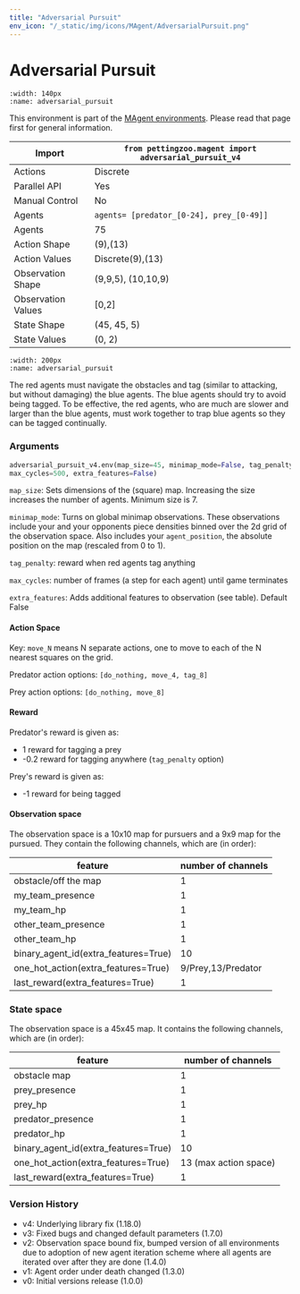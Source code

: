 ```yaml
---
title: "Adversarial Pursuit"
env_icon: "/_static/img/icons/MAgent/AdversarialPursuit.png"
---
```


# Adversarial Pursuit

```{figure} magent_adversarial_pursuit.gif 
:width: 140px
:name: adversarial_pursuit
```

This environment is part of the <a href='..'>MAgent environments</a>. Please read that page first for general information.

| Import             | `from pettingzoo.magent import adversarial_pursuit_v4` |
|--------------------|--------------------------------------------------------|
| Actions            | Discrete                                               |
| Parallel API       | Yes                                                    |
| Manual Control     | No                                                     |
| Agents             | `agents= [predator_[0-24], prey_[0-49]]`               |
| Agents             | 75                                                     |
| Action Shape       | (9),(13)                                               |
| Action Values      | Discrete(9),(13)                                       |
| Observation Shape  | (9,9,5), (10,10,9)                                     |
| Observation Values | [0,2]                                                  |
| State Shape        | (45, 45, 5)                                            |
| State Values       | (0, 2)                                                 |

```{figure} ../../_static/img/aec/magent_adversarial_pursuit_aec.svg
:width: 200px
:name: adversarial_pursuit
```

The red agents must navigate the obstacles and tag (similar to attacking, but without damaging) the blue agents. The blue agents should try to avoid being tagged. To be effective, the red agents, who are much are slower and larger than the blue agents, must work together to trap blue agents so they can be tagged continually.

### Arguments

``` python
adversarial_pursuit_v4.env(map_size=45, minimap_mode=False, tag_penalty=-0.2,
max_cycles=500, extra_features=False)
```

`map_size`: Sets dimensions of the (square) map. Increasing the size increases the number of agents. Minimum size is 7.

`minimap_mode`: Turns on global minimap observations. These observations include your and your opponents piece densities binned over the 2d grid of the observation space. Also includes your `agent_position`, the absolute position on the map (rescaled from 0 to 1).

`tag_penalty`:  reward when red agents tag anything

`max_cycles`:  number of frames (a step for each agent) until game terminates

`extra_features`: Adds additional features to observation (see table). Default False

#### Action Space

Key: `move_N` means N separate actions, one to move to each of the N nearest squares on the grid.

Predator action options: `[do_nothing, move_4, tag_8]`

Prey action options: `[do_nothing, move_8]`

#### Reward

Predator's reward is given as:

* 1 reward for tagging a prey
* -0.2 reward for tagging anywhere (`tag_penalty` option)

Prey's reward is given as:

* -1 reward for being tagged


#### Observation space

The observation space is a 10x10 map for pursuers and a 9x9 map for the pursued. They contain the following channels, which are (in order):

feature | number of channels
--- | ---
obstacle/off the map| 1
my_team_presence| 1
my_team_hp| 1
other_team_presence| 1
other_team_hp| 1
binary_agent_id(extra_features=True)| 10
one_hot_action(extra_features=True)| 9/Prey,13/Predator
last_reward(extra_features=True)| 1

### State space

The observation space is a 45x45 map. It contains the following channels, which are (in order):

feature | number of channels
--- | ---
obstacle map| 1
prey_presence| 1
prey_hp| 1
predator_presence| 1
predator_hp| 1
binary_agent_id(extra_features=True)| 10
one_hot_action(extra_features=True)|  13 (max action space)
last_reward(extra_features=True)| 1


### Version History

* v4: Underlying library fix (1.18.0)
* v3: Fixed bugs and changed default parameters (1.7.0)
* v2: Observation space bound fix, bumped version of all environments due to adoption of new agent iteration scheme where all agents are iterated over after they are done (1.4.0)
* v1: Agent order under death changed (1.3.0)
* v0: Initial versions release (1.0.0)

</div>
